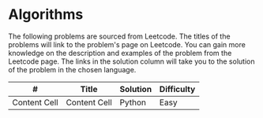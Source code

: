 # Algorithms
The following problems are sourced from Leetcode. The titles of the problems will link to the problem's page on Leetcode. You can gain more knowledge on the description and examples of the problem from the Leetcode page. The links in the solution column will take you to the solution of the problem in the chosen language.

| # | Title | Solution | Difficulty |
| ------------- | ------------- | --- | --- |
| Content Cell  | Content Cell  | Python | Easy |
